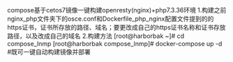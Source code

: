 compose基于cetos7镜像一键构建openresty(nginx)+php7.3.36环境
1.构建之前nginx_php文件夹下的osce.conf和Dockerfile_php_nginx配置文件提到的的https证书，证书所存放的路径、域名；要更改成自己的https证书名称和证书存放路径，以及改成自己的域名
2.构建方法
[root@harborbak ~]# cd compose_lnmp
[root@harborbak compose_lnmp]# docker-compose up -d #既可一键自动构建镜像并部署
